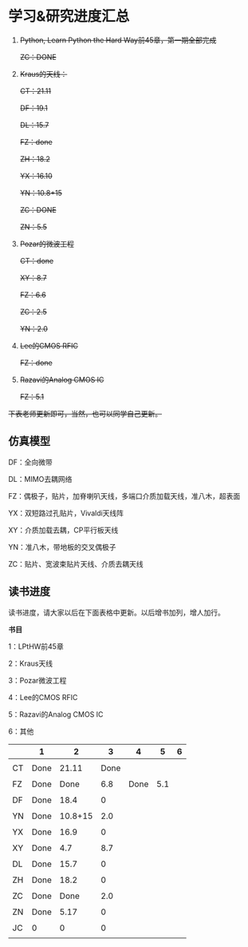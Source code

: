 # 学习&研究进度汇总

1. ~~Python, Learn Python the Hard Way前45章，第一期全部完成~~

   ~~ZC：DONE~~

2. ~~Kraus的天线：~~

   ~~CT：21.11~~

   ~~DF：19.1~~

   ~~DL：15.7~~

   ~~FZ：done~~

   ~~ZH：18.2~~

   ~~YX：16.10~~

   ~~YN：10.8+15~~

   ~~ZC：DONE~~

   ~~ZN：5.5~~

3. ~~Pozar的微波工程~~

   ~~CT：done~~

   ~~XY：8.7~~

   ~~FZ：6.6~~

   ~~ZC：2.5~~

   ~~YN：2.0~~

4. ~~Lee的CMOS RFIC~~

   ~~FZ：done~~

5. ~~Razavi的Analog CMOS IC~~ 

   ~~FZ：5.1~~

~~下表老师更新即可，当然，也可以同学自己更新。~~

## 仿真模型

DF：全向微带

DL：MIMO去耦网络

FZ：偶极子，贴片，加脊喇叭天线，多端口介质加载天线，准八木，超表面

YX：双短路过孔贴片，Vivaldi天线阵

XY：介质加载去耦，CP平行板天线

YN：准八木，带地板的交叉偶极子

ZC：贴片、宽波束贴片天线、介质去耦天线

## 读书进度

读书进度，请大家以后在下面表格中更新。以后增书加列，增人加行。

**书目**

1：LPtHW前45章

2：Kraus天线

3：Pozar微波工程

4：Lee的CMOS RFIC

5：Razavi的Analog CMOS IC

6：其他

|      | 1    | 2       | 3    | 4    | 5    | 6    |
| ---- | ---- | ------- | ---- | ---- | ---- | ---- |
|      |      |         |      |      |      |      |
| CT   | Done | 21.11   | Done |      |      |      |
|      |      |         |      |      |      |      |
| FZ   | Done | Done    | 6.8  | Done | 5.1  |      |
|      |      |         |      |      |      |      |
| DF   | Done | 18.4    | 0    |      |      |      |
|      |      |         |      |      |      |      |
| YN   | Done | 10.8+15 | 2.0  |      |      |      |
|      |      |         |      |      |      |      |
| YX   | Done | 16.9    | 0    |      |      |      |
|      |      |         |      |      |      |      |
| XY   | Done | 4.7     | 8.7  |      |      |      |
|      |      |         |      |      |      |      |
| DL   | Done | 15.7    | 0    |      |      |      |
|      |      |         |      |      |      |      |
| ZH   | Done | 18.2    | 0    |      |      |      |
|      |      |         |      |      |      |      |
| ZC   | Done | Done    | 2.0  |      |      |      |
|      |      |         |      |      |      |      |
| ZN   | Done | 5.17    | 0    |      |      |      |
|      |      |         |      |      |      |      |
| JC   | 0    | 0       | 0    |      |      |      |
|      |      |         |      |      |      |      |




